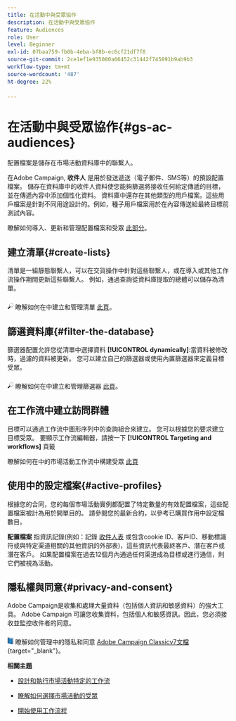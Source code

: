 ```yaml
---
title: 在活動中與受眾協作
description: 在活動中與受眾協作
feature: Audiences
role: User
level: Beginner
exl-id: 07baa759-fb0b-4eba-bf8b-ec6cf21df7f8
source-git-commit: 2ce1ef1e935080a66452c31442f745891b9ab9b3
workflow-type: tm+mt
source-wordcount: '487'
ht-degree: 22%

---
```


# 在活動中與受眾協作{#gs-ac-audiences}

配置檔案是儲存在市場活動資料庫中的聯繫人。

在Adobe Campaign, **收件人** 是用於發送遞送（電子郵件、SMS等）的預設配置檔案。 儲存在資料庫中的收件人資料使您能夠篩選將接收任何給定傳遞的目標，並在傳遞內容中添加個性化資料。 資料庫中還存在其他類型的用戶檔案。這些用戶檔案是針對不同用途設計的。例如，種子用戶檔案用於在內容傳送給最終目標前測試內容。

瞭解如何導入、更新和管理配置檔案和受眾 [此部分](../audiences/gs-audiences.md)。

## 建立清單{#create-lists}

清單是一組靜態聯繫人，可以在交貨操作中針對這些聯繫人，或在導入或其他工作流操作期間更新這些聯繫人。 例如，通過查詢從資料庫提取的總體可以儲存為清單。

![](../assets/do-not-localize/glass.png) 瞭解如何在中建立和管理清單 [此頁](../audiences/create-audiences.md)。

## 篩選資料庫{#filter-the-database}

篩選器配置允許您從清單中選擇資料 **[!UICONTROL dynamically]**:當資料被修改時，過濾的資料被更新。 您可以建立自己的篩選器或使用內置篩選器來定義目標受眾。

![](../assets/do-not-localize/glass.png) 瞭解如何在中建立和管理篩選器 [此頁](../audiences/create-filters.md)。

## 在工作流中建立訪問群體

目標可以通過工作流中圖形序列中的查詢組合來建立。 您可以根據您的要求建立目標受眾。 要顯示工作流編輯器，請按一下 **[!UICONTROL Targeting and workflows]** 頁籤

瞭解如何在中的市場活動工作流中構建受眾 [此頁](https://experienceleague.adobe.com/docs/campaign/automation/campaign-orchestration/marketing-campaign-target.html?lang=zh-Hant)


## 使用中的設定檔案{#active-profiles}

根據您的合同，您的每個市場活動實例都配置了特定數量的有效配置檔案，這些配置檔案被計為用於開單目的。 請參閱您的最新合約，以參考已購買作用中設定檔數目。

**配置檔案** 指資訊記錄(例如：記錄 [收件人表](../dev/datamodel.md) 或包含cookie ID、客戶ID、移動標識符或與特定渠道相關的其他資訊的外部表)，這些資訊代表最終客戶、潛在客戶或潛在客戶。 如果配置檔案在過去12個月內通過任何渠道成為目標或進行通信，則它們被視為活動。

<!--
You can monitor the number of active profiles used on your instances directly from Campaign Control Panel. 

![](../assets/do-not-localize/book.png) For more on this, refer to the [Control Panel documentation](https://docs.adobe.com/content/help/en/control-panel/using/performance-monitoring/active-profiles-monitoring.html).
-->

## 隱私權與同意{#privacy-and-consent}

Adobe Campaign是收集和處理大量資料（包括個人資訊和敏感資料）的強大工具。 Adobe Campaign 可讓您收集資料，包括個人和敏感資訊。因此，您必須接收並監控收件者的同意。

![](../assets/do-not-localize/book.png) 瞭解如何管理中的隱私和同意 [Adobe Campaign Classicv7文檔](https://experienceleague.adobe.com/docs/campaign-classic/using/getting-started/privacy/privacy-and-recommendations.html?lang=zh-Hant){target="_blank"}。

**相關主題**

* [設計和執行市場活動特定的工作流](https://experienceleague.adobe.com/docs/campaign/automation/workflows/introduction/wf-type/campaign-workflows.html)

* [瞭解如何選擇市場活動的受眾](https://experienceleague.adobe.com/docs/campaign/automation/campaign-orchestration/marketing-campaign-target.html?lang=zh-Hant)

* [開始使用工作流程](https://experienceleague.adobe.com/docs/campaign/automation/workflows/introduction/about-workflows.html?lang=zh-Hant)
